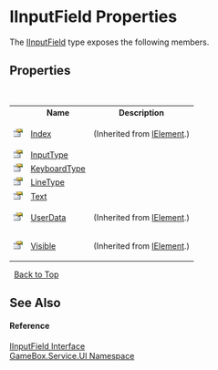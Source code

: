 # IInputField Properties
 

The <a href="c7fe181c-fa18-4fa9-da7e-22faf94880b2">IInputField</a> type exposes the following members.


## Properties
&nbsp;<table><tr><th></th><th>Name</th><th>Description</th></tr><tr><td>![Public property](media/pubproperty.gif "Public property")</td><td><a href="0c1d4959-fa64-0b24-ab41-90f09ed519d2">Index</a></td><td>

 (Inherited from <a href="4d54f460-e345-fcb5-4916-5f9880076302">IElement</a>.)</td></tr><tr><td>![Public property](media/pubproperty.gif "Public property")</td><td><a href="33f0b50e-5701-959e-d8c3-2c9668dcca4d">InputType</a></td><td></td></tr><tr><td>![Public property](media/pubproperty.gif "Public property")</td><td><a href="0d18fcaa-d381-6729-5146-30ad77c7f628">KeyboardType</a></td><td></td></tr><tr><td>![Public property](media/pubproperty.gif "Public property")</td><td><a href="37755937-0870-108c-3359-8af3ab924898">LineType</a></td><td></td></tr><tr><td>![Public property](media/pubproperty.gif "Public property")</td><td><a href="6a1b6c6d-6479-2526-23d3-d874828f8d27">Text</a></td><td></td></tr><tr><td>![Public property](media/pubproperty.gif "Public property")</td><td><a href="80988b0d-b02a-8022-f4ce-0c682da886ab">UserData</a></td><td>

 (Inherited from <a href="4d54f460-e345-fcb5-4916-5f9880076302">IElement</a>.)</td></tr><tr><td>![Public property](media/pubproperty.gif "Public property")</td><td><a href="e4f12f9a-9c1b-38c3-27a5-d1a9285bc036">Visible</a></td><td>

 (Inherited from <a href="4d54f460-e345-fcb5-4916-5f9880076302">IElement</a>.)</td></tr></table>&nbsp;
<a href="#iinputfield-properties">Back to Top</a>

## See Also


#### Reference
<a href="c7fe181c-fa18-4fa9-da7e-22faf94880b2">IInputField Interface</a><br /><a href="6561cbd8-2bda-7a52-d42a-1887a2a36ffd">GameBox.Service.UI Namespace</a><br />